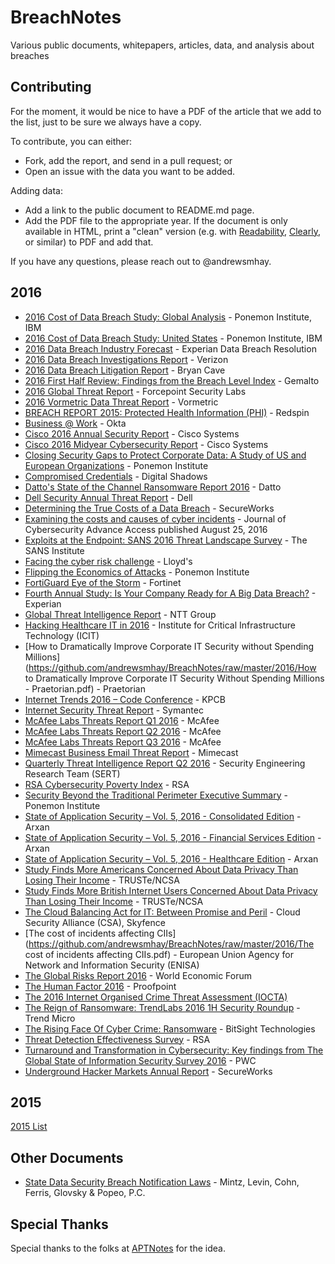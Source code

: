 # BreachNotes
Various public documents, whitepapers, articles, data, and analysis about breaches

## Contributing
For the moment, it would be nice to have a PDF of the article that we add to the list, just to be sure we always have a copy.

To contribute, you can either:
* Fork, add the report, and send in a pull request; or
* Open an issue with the data you want to be added.

Adding data:
* Add a link to the public document to README.md page.
* Add the PDF file to the appropriate year. If the document is only available in HTML, print a "clean" version (e.g. with [Readability](https://readability.com/), [Clearly](https://evernote.com/clearly/), or similar) to PDF and add that.

If you have any questions, please reach out to @andrewsmhay.

## 2016

* [2016 Cost of Data Breach Study: Global Analysis](https://github.com/andrewsmhay/BreachNotes/raw/master/2016/SEL03094WWEN.PDF) - Ponemon Institute, IBM
* [2016 Cost of Data Breach Study: United States](https://github.com/andrewsmhay/BreachNotes/raw/master/2016/SEL03094USEN.PDF) - Ponemon Institute, IBM
* [2016 Data Breach Industry Forecast](https://github.com/andrewsmhay/BreachNotes/raw/master/2016/2016-experian-data-breach-industry-forecast.pdf) - Experian Data Breach Resolution
* [2016 Data Breach Investigations Report](https://github.com/andrewsmhay/BreachNotes/raw/master/2016/rp_DBIR_2016_Report_Insiders_en_xg.pdf) - Verizon
* [2016 Data Breach Litigation Report](https://github.com/andrewsmhay/BreachNotes/raw/master/2016/d7691a96-5525-4e86-9e1f-80ee7f6a8185.pdf) - Bryan Cave
* [2016 First Half Review: Findings from the Breach Level Index](https://github.com/andrewsmhay/BreachNotes/raw/master/2016/Breach-Level-Index-Report-H12016.pdf) - Gemalto
* [2016 Global Threat Report](https://github.com/andrewsmhay/BreachNotes/raw/master/2016/forcepoint_2016_global_threat_report_en.pdf) - Forcepoint Security Labs
* [2016 Vormetric Data Threat Report](https://github.com/andrewsmhay/BreachNotes/raw/master/2016/Vormetric_2016_Data_Threat_Report_Global_WEB.pdf) - Vormetric
* [BREACH REPORT 2015: Protected Health Information (PHI)](../master/2016/2016-experian-data-breach-industry-forecast.pdf) - Redspin
* [Business @ Work](https://github.com/andrewsmhay/BreachNotes/raw/master/2016/Okta_Businesses_at_Work_March_2016.pdf) - Okta
* [Cisco 2016 Annual Security Report](https://github.com/andrewsmhay/BreachNotes/raw/master/2016/cisco-asr-2016.pdf) - Cisco Systems
* [Cisco 2016 Midyear Cybersecurity Report](https://github.com/andrewsmhay/BreachNotes/raw/master/2016/midyear-security-report-2016.pdf) - Cisco Systems
* [Closing Security Gaps to Protect Corporate Data: A Study of US and European Organizations](https://github.com/andrewsmhay/BreachNotes/raw/master/2016/Varonis_Ponemon_2016_Report.pdf) - Ponemon Institute
* [Compromised Credentials](https://github.com/andrewsmhay/BreachNotes/raw/master/2016/CompromisedCredentials-LearnFromtheExposureoftheWorlds1000BiggestCompanies-Download.pdf) - Digital Shadows
* [Datto's State of the Channel Ransomware Report 2016](https://github.com/andrewsmhay/BreachNotes/raw/master/2016/DattoStateOfTheChannelRansomwareReport2016_RH.pdf) - Datto
* [Dell Security Annual Threat Report](https://github.com/andrewsmhay/BreachNotes/raw/master/2016/dell-security-annual-threat-report-2016-white-paper-19757.pdf) - Dell
* [Determining the True Costs of a Data Breach](https://github.com/andrewsmhay/BreachNotes/raw/master/2016/SecureWorksSECO214DeterminingCostsofBreach.pdf) - SecureWorks
* [Examining the costs and causes of cyber incidents](https://github.com/andrewsmhay/BreachNotes/raw/master/2016/cybsec.tyw001.full.pdf) - Journal of Cybersecurity Advance Access published August 25, 2016
* [Exploits at the Endpoint: SANS 2016 Threat Landscape Survey](https://github.com/andrewsmhay/BreachNotes/raw/master/2016/survey-threat-landscape.pdf) - The SANS Institute
* [Facing the cyber risk challenge](https://github.com/andrewsmhay/BreachNotes/raw/master/2016/lloyds_cyber_surveyreport_v2_190916.pdf) - Lloyd's
* [Flipping the Economics of Attacks](https://github.com/andrewsmhay/BreachNotes/raw/master/2016/PAN_Ponemon_Report.pdf) - Ponemon Institute
* [FortiGuard Eye of the Storm](https://github.com/andrewsmhay/BreachNotes/raw/master/2016/Threat-Report-FortiGuard-Eye-of-Storm.pdf) - Fortinet
* [Fourth Annual Study: Is Your Company Ready for A Big Data Breach?](https://github.com/andrewsmhay/BreachNotes/raw/master/2016/2016-experian-data-breach-preparedness-study.pdf) - Experian
* [Global Threat Intelligence Report](https://github.com/andrewsmhay/BreachNotes/raw/master/2016/2016-NTT-Group-GTIR.pdf) - NTT Group
* [Hacking Healthcare IT in 2016](https://github.com/andrewsmhay/BreachNotes/raw/master/2016/ICIT-Brief-Hacking-Healthcare-IT-in-2016.pdf)  - Institute for Critical Infrastructure Technology (ICIT)
* [How to Dramatically Improve Corporate IT Security without Spending Millions](https://github.com/andrewsmhay/BreachNotes/raw/master/2016/How to Dramatically Improve Corporate IT Security Without Spending Millions - Praetorian.pdf) - Praetorian
* [Internet Trends 2016 – Code Conference](https://github.com/andrewsmhay/BreachNotes/raw/master/2016/2016_internet_trends_report_final.pdf) - KPCB
* [Internet Security Threat Report](https://github.com/andrewsmhay/BreachNotes/raw/master/2016/istr-21-2016-en.pdf) - Symantec
* [McAfee Labs Threats Report Q1 2016](https://github.com/andrewsmhay/BreachNotes/raw/master/2016/rp-quarterly-threats-mar-2016.pdf) - McAfee
* [McAfee Labs Threats Report Q2 2016](https://github.com/andrewsmhay/BreachNotes/raw/master/2016/rp-quarterly-threats-may-2016.pdf) - McAfee
* [McAfee Labs Threats Report Q3 2016](https://github.com/andrewsmhay/BreachNotes/raw/master/2016/rp-quarterly-threats-sep-2016.pdf) - McAfee
* [Mimecast Business Email Threat Report](https://github.com/andrewsmhay/BreachNotes/raw/master/2016/report-business-email-threat-report2.pdf) - Mimecast
* [Quarterly Threat Intelligence Report Q2 2016](https://github.com/andrewsmhay/BreachNotes/raw/master/2016/sert-q2-2016-threat-report.pdf) - Security Engineering Research Team (SERT)
* [RSA Cybersecurity Poverty Index](https://github.com/andrewsmhay/BreachNotes/raw/master/2016/h15181-2016-rsa-cybersecurity-poverty.pdf) - RSA
* [Security Beyond the Traditional Perimeter Executive Summary](https://github.com/andrewsmhay/BreachNotes/raw/master/2016/Ponemon_External_Threat_2016__ExecSumm.pdf) - Ponemon Institute
* [State of Application Security – Vol. 5, 2016 - Consolidated Edition](https://github.com/andrewsmhay/BreachNotes/raw/master/2016/State_of_Application_Security_2016_Consolidated_Report.pdf) - Arxan
* [State of Application Security – Vol. 5, 2016 - Financial Services Edition](https://github.com/andrewsmhay/BreachNotes/raw/master/2016/State_of_Application_Security_2016_FinServ_Report.pdf) - Arxan
* [State of Application Security – Vol. 5, 2016 - Healthcare Edition](https://github.com/andrewsmhay/BreachNotes/raw/master/2016/State_of_Application_Security_2016_Healthcare_Report.pdf) - Arxan
* [Study Finds More Americans Concerned About Data Privacy Than Losing Their Income](https://github.com/andrewsmhay/BreachNotes/raw/master/2016/Final%20TRUSTe-NCSA%20US%20Consumer%20Research%20Press%20Release%202016%20Final%20270116.pdf) - TRUSTe/NCSA
* [Study Finds More British Internet Users Concerned About Data Privacy Than Losing Their Income](https://github.com/andrewsmhay/BreachNotes/raw/master/2016/Final%20TRUSTe-NCSA%20GB%20Consumer%20Research%20Press%20Release%202016%20FINAL%20270116.pdf) - TRUSTe/NCSA
* [The Cloud Balancing Act for IT: Between Promise and Peril](https://github.com/andrewsmhay/BreachNotes/raw/master/2016/WP%20CSA%20Survey%20Cloud%20Balancing%20Act%200116.pdf) - Cloud Security Alliance (CSA), Skyfence
* [The cost of incidents affecting CIIs](https://github.com/andrewsmhay/BreachNotes/raw/master/2016/The cost of incidents affecting CIIs.pdf) - European Union Agency for Network and Information Security (ENISA)
* [The Global Risks Report 2016](https://github.com/andrewsmhay/BreachNotes/raw/master/2016/WEF_GRR16.pdf) - World Economic Forum 
* [The Human Factor 2016](https://github.com/andrewsmhay/BreachNotes/raw/master/2016/human-factor-report-2016.pdf) - Proofpoint
* [The 2016 Internet Organised Crime Threat Assessment (IOCTA)](https://github.com/andrewsmhay/BreachNotes/raw/master/2016/europol_iocta_web_2016.pdf)
* [The Reign of Ransomware: TrendLabs 2016 1H Security Roundup](https://github.com/andrewsmhay/BreachNotes/raw/master/2016/rpt-the-reign-of-ransomware.pdf) - Trend Micro
* [The Rising Face Of Cyber Crime: Ransomware](https://github.com/andrewsmhay/BreachNotes/raw/master/2016/BitSight_Insights_-_The_Rising_Face_of_Cyber_Crime_Ransomware.pdf) - BitSight Technologies
* [Threat Detection Effectiveness Survey](https://github.com/andrewsmhay/BreachNotes/raw/master/2016/H14916-threat-detection-effectiveness-pdf-eb.pdf) - RSA
* [Turnaround and Transformation in Cybersecurity: Key findings from The Global State of Information Security Survey 2016](https://github.com/andrewsmhay/BreachNotes/raw/master/2016/pwc-global-state-of-information-security-survey-20.pdf) - PWC
* [Underground Hacker Markets Annual Report](https://github.com/andrewsmhay/BreachNotes/raw/master/2016/fSecureWorksSECO2123NUndergroundHackerMarketplace.pdf) - SecureWorks

## 2015
[2015 List](https://github.com/andrewsmhay/BreachNotes/tree/master/2015/README.md)

## Other Documents
* [State Data Security Breach Notification Laws](https://github.com/andrewsmhay/BreachNotes/raw/master/2016/state_data_breach_matrix_Sep_2016.pdf) - Mintz, Levin, Cohn, Ferris, Glovsky & Popeo, P.C.

## Special Thanks
Special thanks to the folks at [APTNotes](https://github.com/kbandla/APTnotes) for the idea.
